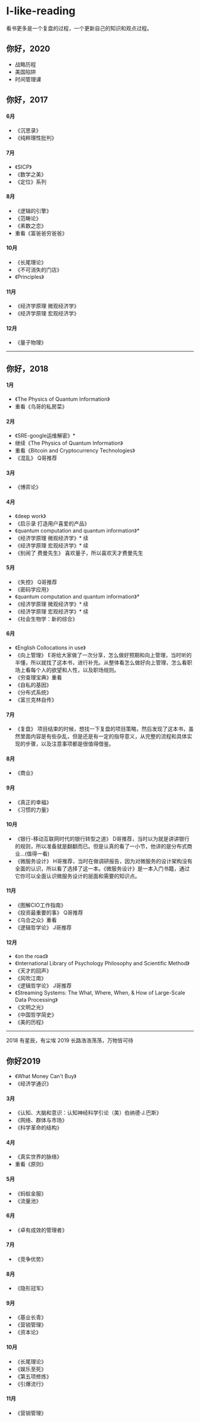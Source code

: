 # I-like-reading
看书更多是一个复盘的过程，一个更新自己的知识和观点过程。

## 你好，2020
- 战略历程
- 美国陷阱
- 时间管理课


## 你好，2017

#### 6月
- 《沉思录》
- 《纯粹理性批判》

#### 7月
- 《SICP》
- 《数学之美》
- 《定位》系列

#### 8月
- 《逻辑的引擎》
- 《范畴论》
- 《素数之恋》
- 重看《富爸爸穷爸爸》

#### 10月
- 《长尾理论》
- 《不可消失的门店》
- 《Principles》

#### 11月
- 《经济学原理 微观经济学》
- 《经济学原理 宏观经济学》

#### 12月
- 《量子物理》

---
## 你好，2018

#### 1月
- 《The Physics of Quantum Information》
- 重看《鸟哥的私房菜》

#### 2月
- 《SRE-google运维解密》*
- 继续《The Physics of Quantum Information》
- 重看《Bitcoin and Cryptocurrency Technologies》
- 《混乱》 
Q哥推荐

#### 3月
- 《博弈论》

#### 4月
- 《deep work》
- 《启示录 打造用户喜爱的产品》
- 《quantum computation and quantum information》*
- 《经济学原理 微观经济学》* 续
- 《经济学原理 宏观经济学》* 续
- 《别闹了 费曼先生》
喜欢量子，所以喜欢天才费曼先生
#### 5月
- 《失控》
Q哥推荐
- 《密码学应用》
- 《quantum computation and quantum information》*
- 《经济学原理 微观经济学》* 续
- 《经济学原理 宏观经济学》* 续
- 《社会生物学：新的综合》

#### 6月
- 《English Collocations in use》
- 《向上管理》
E哥给大家做了一次分享，怎么做好预期和向上管理，当时听的半懂，所以就找了这本书，进行补充。从整体看怎么做好向上管理，怎么看职场上看每个人的欲望和人性，以及职场规则。
- 《穷查理宝典》重看
- 《自私的基因》
- 《分布式系统》
- 《富兰克林自传》

#### 7月
- 《复盘》
项目结束的时候，想找一下复盘的项目策略，然后发现了这本书，虽然里面内容是有些杂乱，但是还是有一定的指导意义，从完整的流程和具体实现的步骤，以及注意事项都是很值得借鉴。

#### 8月
- 《商业》

#### 9月
- 《真正的幸福》
- 《习惯的力量》

#### 10月
- 《银行-移动互联网时代的银行转型之道》
D哥推荐，当时以为就是讲讲银行的规则，所以准备就是翻翻而已。但是认真的看了一小节，他讲的是分布式商业...(值得一看)
- 《微服务设计》
H哥推荐，当时在做调研报告，因为对微服务的设计架构没有全面的认识，所以看了选择了这一本。《微服务设计》是一本入门书籍，通过它你可以全面认识微服务设计的层面和需要的知识点。

#### 11月
- 《图解CIO工作指南》
- 《投资最重要的事》
Q哥推荐
- 《乌合之众》重看
- 《逻辑哲学论》
J哥推荐
#### 12月
- 《on the road》
- 《International Library of Psychology Philosophy and Scientific Method》
- 《天才的回声》
- 《风吹江南》
- 《逻辑哲学论》
J哥推荐
- 《Streaming Systems: The What, Where, When, & How of Large-Scale Data Processing》
- 《文明之光》
- 《中国哲学简史》
- 《美的历程》

---
2018 有星辰，有尘埃
2019 长路浩浩荡荡，万物皆可待
## 你好2019
- 《What Money Can't Buy》
- 《经济学通识》

#### 3月
- 《认知、大脑和意识：认知神经科学引论（美）伯纳德·J.巴斯》
- 《网络、群体与市场》
- 《科学革命的结构》

#### 4月
- 《真实世界的脉络》
- 重看《原则》

#### 5月
- 《蚂蚁金服》
- 《流量池》

#### 6月
- 《卓有成效的管理者》

#### 7月
- 《竞争优势》

#### 8月
- 《隐形冠军》

#### 9月
- 《基业长青》
- 《营销管理》
- 《资本论》

#### 10月
- 《长尾理论》
- 《娱乐至死》
- 《第五项修炼》
- 《引爆流行》

#### 11月
- 《营销管理》

